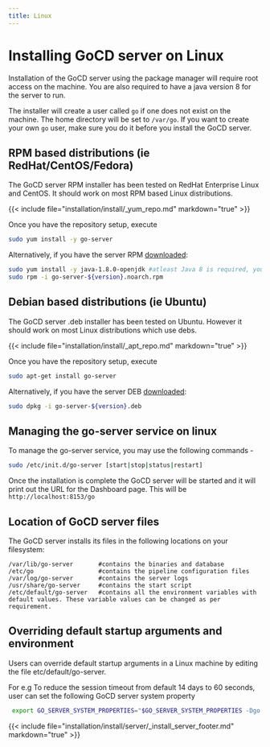 ```yaml
---
title: Linux
---
```


# Installing GoCD server on Linux

<!-- toc -->

Installation of the GoCD server using the package manager will require root access on the machine. You are also required to have a java version 8 for the server to run.

The installer will create a user called ```go``` if one does not exist on the machine. The home directory will be set to ```/var/go```. If you want to create your own ```go``` user, make sure you do it before you install the GoCD server.

## RPM based distributions (ie RedHat/CentOS/Fedora)

The GoCD server RPM installer has been tested on RedHat Enterprise Linux and CentOS. It should work on most RPM based Linux distributions.

{{< include file="installation/install/_yum_repo.md" markdown="true" >}}

Once you have the repository setup, execute

``` bash
sudo yum install -y go-server
```

Alternatively, if you have the server RPM [downloaded](https://www.gocd.org/download):

``` bash
sudo yum install -y java-1.8.0-openjdk #atleast Java 8 is required, you may use other jre/jdk if you prefer
sudo rpm -i go-server-${version}.noarch.rpm
```

## Debian based distributions (ie Ubuntu)

The GoCD server .deb installer has been tested on Ubuntu. However it should work on most Linux distributions which use debs.

{{< include file="installation/install/_apt_repo.md" markdown="true" >}}

Once you have the repository setup, execute

```bash
sudo apt-get install go-server
```

Alternatively, if you have the server DEB [downloaded](https://www.gocd.org/download):

```bash
sudo dpkg -i go-server-${version}.deb
```

## Managing the go-server service on linux

To manage the go-server service, you may use the following commands -

```bash
sudo /etc/init.d/go-server [start|stop|status|restart]
```

Once the installation is complete the GoCD server will be started and it will print out the URL for the Dashboard page. This will be ```http://localhost:8153/go```

## Location of GoCD server files

The GoCD server installs its files in the following locations on your filesystem:

```
/var/lib/go-server       #contains the binaries and database
/etc/go                  #contains the pipeline configuration files
/var/log/go-server       #contains the server logs
/usr/share/go-server     #contains the start script
/etc/default/go-server   #contains all the environment variables with default values. These variable values can be changed as per requirement.
```

## Overriding default startup arguments and environment

Users can override default startup arguments in a Linux machine by editing the file etc/default/go-server.

For e.g To reduce the session timeout from default 14 days to 60 seconds, user can set the following GoCD server system property

```bash
 export GO_SERVER_SYSTEM_PROPERTIES="$GO_SERVER_SYSTEM_PROPERTIES -Dgo.server.session.timeout.seconds=60"
 ```

{{< include file="installation/install/server/_install_server_footer.md" markdown="true" >}}

